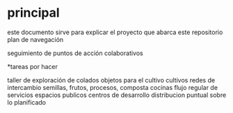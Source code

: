 

# principal

este documento sirve para explicar el proyecto que abarca este repositorio
plan de navegación

seguimiento de puntos de acción colaborativos

*tareas por hacer

taller de exploración de colados
objetos para el cultivo
cultivos
redes de intercambio semillas, frutos, procesos, composta
cocinas
flujo regular de servicios
espacios publicos
centros de desarrollo
distribucion puntual sobre lo planificado
